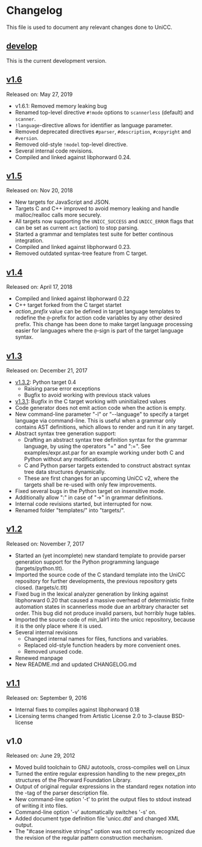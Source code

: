 # Changelog

This file is used to document any relevant changes done to UniCC.

## [develop]

This is the current development version.

## [v1.6]

Released on: May 27, 2019

- v1.6.1: Removed memory leaking bug
- Renamed top-level directive `#!mode` options to `scannerless` (default)
  and `scanner`.
- `!language`-directive allows for identifier as language parameter.
- Removed deprecated directives `#parser`, `#description`, `#copyright`
  and  `#version`.
- Removed old-style `!model` top-level directive.
- Several internal code revisions.
- Compiled and linked against libphorward 0.24.

## [v1.5]

Released on: Nov 20, 2018

- New targets for JavaScript and JSON.
- Targets C and C++ improved to avoid memory leaking and handle malloc/realloc
  calls more securely.
- All targets now supporting the `UNICC_SUCCESS` and `UNICC_ERROR` flags that
  can be set as current `act` (action) to stop parsing.
- Started a grammar and templates test suite for better continous integration.
- Compiled and linked against libphorward 0.23.
- Removed outdated syntax-tree feature from C target.

## [v1.4]

Released on: April 17, 2018

- Compiled and linked against libphorward 0.22
- C++ target forked from the C target startet
- *action_prefix* value can be defined in target language templates to
  redefine the ``@``-prefix for action code variables by any other desired
  prefix. This change has been done to make target language processing easier
  for languages where the ``@``-sign is part of the target language syntax.

## [v1.3]

Released on: December 21, 2017

- [v1.3.2]: Python target 0.4
  - Raising parse error exceptions
  - Bugfix to avoid working with previous stack values
- [v1.3.1]: Bugfix in the C target working with uninitialized values
- Code generator does not emit action code when the action is empty.
- New command-line parameter "-l" or "--language" to specify a target language
  via command-line. This is useful when a grammar only contains AST definitions,
  which allows to render and run it in any target.
- Abstract syntax tree generation support:
  - Drafting an abstract syntax tree definition syntax for the grammar language,
    by using the operators "=" and ":=". See examples/expr.ast.par for an
    example working under both C and Python without any modifications.
  - C and Python parser targets extended to construct abstract syntax tree
    data structures dynamically.
  - These are first changes for an upcoming UniCC v2, where the targets shall
    be re-used with only few improvements.
- Fixed several bugs in the Python target on insensitive mode.
- Additionally allow ":" in case of "->" in grammar definitions.
- Internal code revisions started, but interrupted for now.
- Renamed folder "templates/" into "targets/".

## [v1.2]

Released on: November 7, 2017

- Started an (yet incomplete) new standard template to provide parser generation
  support for the Python programming language (targets/python.tlt).
- Imported the source code of the C standard template into the UniCC repository
  for further developments, the previous repository gets closed.
  (targets/c.tlt)
- Fixed bug in the lexical analyzer generation by linking against
  libphorward 0.20 that caused a massive overhead of deterministic finite
  automation states in scannerless mode due an arbitrary character
  set order. This bug did not produce invalid parsers, but horribly huge tables.
- Imported the source code of min_lalr1 into the unicc repository, because it
  is the only place where it is used.
- Several internal revisions
  - Changed internal names for files, functions and variables.
  - Replaced old-style function headers by more convenient ones.
  - Removed unused code.
- Renewed manpage
- New README.md and updated CHANGELOG.md

## [v1.1]

Released on: September 9, 2016

- Internal fixes to compiles against libphorward 0.18
- Licensing terms changed from Artistic License 2.0 to 3-clause BSD-license

## v1.0

Released on: June 29, 2012

- Moved build toolchain to GNU autotools, cross-compiles well on Linux
- Turned the entire regular expression handling to the new pregex_ptn structures
  of the Phorward Foundation Library.
- Output of original regular expressions in the standard regex notation into
  the <regex>-tag of the parser description file.
- New command-line option '-t' to print the output files to stdout instead of
  writing it into files.
- Command-line option '-v' automatically switches '-s' on.
- Added document type definition file 'unicc.dtd' and changed XML output.
- The "#case insensitive strings" option was not correctly recognized due the
  revision of the regular pattern construction mechanism.


[develop]: https://github.com/phorward/unicc/compare/1.6.0...develop
[v1.6]: https://github.com/phorward/unicc/compare/1.5.0...1.6.0
[v1.5]: https://github.com/phorward/unicc/compare/1.4.0...1.5.0
[v1.4]: https://github.com/phorward/unicc/compare/1.3.3...1.4.0
[v1.3.3]: https://github.com/phorward/unicc/compare/1.3.2...1.3.3
[v1.3.2]: https://github.com/phorward/unicc/compare/1.3.1...1.3.2
[v1.3.1]: https://github.com/phorward/unicc/compare/1.3.0...1.3.1
[v1.3]: https://github.com/phorward/unicc/compare/1.2.0...1.3.0
[v1.2]: https://github.com/phorward/unicc/compare/1.1.0...1.2.0
[v1.1]: https://github.com/phorward/unicc/compare/1.0.0...1.1.0
